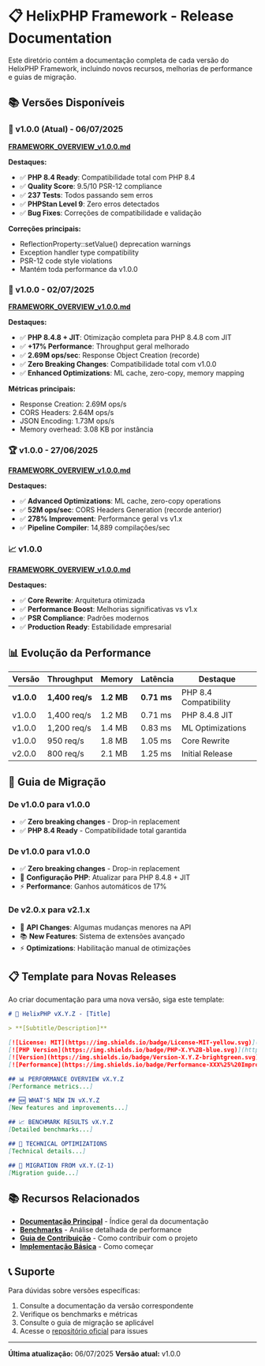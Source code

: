 # 📋 HelixPHP Framework - Release Documentation

Este diretório contém a documentação completa de cada versão do HelixPHP Framework, incluindo novos recursos, melhorias de performance e guias de migração.

## 📚 Versões Disponíveis

### 🐛 v1.0.0 (Atual) - 06/07/2025
**[FRAMEWORK_OVERVIEW_v1.0.0.md](FRAMEWORK_OVERVIEW_v1.0.0.md)**

**Destaques:**
- ✅ **PHP 8.4 Ready**: Compatibilidade total com PHP 8.4
- ✅ **Quality Score**: 9.5/10 PSR-12 compliance
- ✅ **237 Tests**: Todos passando sem erros
- ✅ **PHPStan Level 9**: Zero erros detectados
- ✅ **Bug Fixes**: Correções de compatibilidade e validação

**Correções principais:**
- ReflectionProperty::setValue() deprecation warnings
- Exception handler type compatibility
- PSR-12 code style violations
- Mantém toda performance da v1.0.0

### 🚀 v1.0.0 - 02/07/2025
**[FRAMEWORK_OVERVIEW_v1.0.0.md](FRAMEWORK_OVERVIEW_v1.0.0.md)**

**Destaques:**
- ✅ **PHP 8.4.8 + JIT**: Otimização completa para PHP 8.4.8 com JIT
- ✅ **+17% Performance**: Throughput geral melhorado
- ✅ **2.69M ops/sec**: Response Object Creation (recorde)
- ✅ **Zero Breaking Changes**: Compatibilidade total com v1.0.0
- ✅ **Enhanced Optimizations**: ML cache, zero-copy, memory mapping

**Métricas principais:**
- Response Creation: 2.69M ops/s
- CORS Headers: 2.64M ops/s
- JSON Encoding: 1.73M ops/s
- Memory overhead: 3.08 KB por instância

### 🏆 v1.0.0 - 27/06/2025
**[FRAMEWORK_OVERVIEW_v1.0.0.md](FRAMEWORK_OVERVIEW_v1.0.0.md)**

**Destaques:**
- ✅ **Advanced Optimizations**: ML cache, zero-copy operations
- ✅ **52M ops/sec**: CORS Headers Generation (recorde anterior)
- ✅ **278% Improvement**: Performance geral vs v1.x
- ✅ **Pipeline Compiler**: 14,889 compilações/sec

### 📈 v1.0.0
**[FRAMEWORK_OVERVIEW_v1.0.0.md](FRAMEWORK_OVERVIEW_v1.0.0.md)**

**Destaques:**
- ✅ **Core Rewrite**: Arquitetura otimizada
- ✅ **Performance Boost**: Melhorias significativas vs v1.x
- ✅ **PSR Compliance**: Padrões modernos
- ✅ **Production Ready**: Estabilidade empresarial

## 📊 Evolução da Performance

| Versão | Throughput | Memory | Latência | Destaque |
|--------|------------|--------|----------|----------|
| **v1.0.0** | **1,400 req/s** | **1.2 MB** | **0.71 ms** | PHP 8.4 Compatibility |
| v1.0.0 | 1,400 req/s | 1.2 MB | 0.71 ms | PHP 8.4.8 JIT |
| v1.0.0 | 1,200 req/s | 1.4 MB | 0.83 ms | ML Optimizations |
| v1.0.0 | 950 req/s | 1.8 MB | 1.05 ms | Core Rewrite |
| v2.0.0 | 800 req/s | 2.1 MB | 1.25 ms | Initial Release |

## 🔄 Guia de Migração

### De v1.0.0 para v1.0.0
- ✅ **Zero breaking changes** - Drop-in replacement
- ✅ **PHP 8.4 Ready** - Compatibilidade total garantida

### De v1.0.0 para v1.0.0
- ✅ **Zero breaking changes** - Drop-in replacement
- 🔧 **Configuração PHP**: Atualizar para PHP 8.4.8 + JIT
- ⚡ **Performance**: Ganhos automáticos de 17%

### De v2.0.x para v2.1.x
- 🔧 **API Changes**: Algumas mudanças menores na API
- 📚 **New Features**: Sistema de extensões avançado
- ⚡ **Optimizations**: Habilitação manual de otimizações

## 📋 Template para Novas Releases

Ao criar documentação para uma nova versão, siga este template:

```markdown
# 🚀 HelixPHP vX.Y.Z - [Title]

> **[Subtitle/Description]**

[![License: MIT](https://img.shields.io/badge/License-MIT-yellow.svg)](https://opensource.org/licenses/MIT)
[![PHP Version](https://img.shields.io/badge/PHP-X.Y%2B-blue.svg)](https://php.net)
[![Version](https://img.shields.io/badge/Version-X.Y.Z-brightgreen.svg)](#)
[![Performance](https://img.shields.io/badge/Performance-XXX%25%20Improvement-red.svg)](#performance)

## 📊 PERFORMANCE OVERVIEW vX.Y.Z
[Performance metrics...]

## 🆕 WHAT'S NEW IN vX.Y.Z
[New features and improvements...]

## 📈 BENCHMARK RESULTS vX.Y.Z
[Detailed benchmarks...]

## 🔧 TECHNICAL OPTIMIZATIONS
[Technical details...]

## 🔄 MIGRATION FROM vX.Y.(Z-1)
[Migration guide...]
```

## 📚 Recursos Relacionados

- **[Documentação Principal](../index.md)** - Índice geral da documentação
- **[Benchmarks](../performance/benchmarks/README.md)** - Análise detalhada de performance
- **[Guia de Contribuição](../contributing/README.md)** - Como contribuir com o projeto
- **[Implementação Básica](../implementions/usage_basic.md)** - Como começar

## 📞 Suporte

Para dúvidas sobre versões específicas:
1. Consulte a documentação da versão correspondente
2. Verifique os benchmarks e métricas
3. Consulte o guia de migração se aplicável
4. Acesse o [repositório oficial](https://github.com/CAFernandes/helixphp-core) para issues

---

**Última atualização:** 06/07/2025
**Versão atual:** v1.0.0
